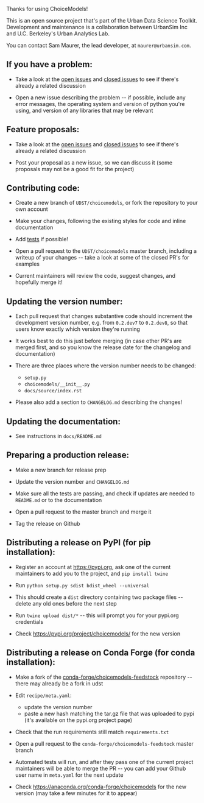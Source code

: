 Thanks for using ChoiceModels! 

This is an open source project that's part of the Urban Data Science Toolkit. Development and maintenance is a collaboration between UrbanSim Inc and U.C. Berkeley's Urban Analytics Lab. 

You can contact Sam Maurer, the lead developer, at `maurer@urbansim.com`.


## If you have a problem:

- Take a look at the [open issues](https://github.com/UDST/choicemodels/issues) and [closed issues](https://github.com/UDST/choicemodels/issues?q=is%3Aissue+is%3Aclosed) to see if there's already a related discussion

- Open a new issue describing the problem -- if possible, include any error messages, the operating system and version of python you're using, and version of any libraries that may be relevant


## Feature proposals:

- Take a look at the [open issues](https://github.com/UDST/choicemodels/issues) and [closed issues](https://github.com/UDST/choicemodels/issues?q=is%3Aissue+is%3Aclosed) to see if there's already a related discussion

- Post your proposal as a new issue, so we can discuss it (some proposals may not be a good fit for the project)


## Contributing code:

- Create a new branch of `UDST/choicemodels`, or fork the repository to your own account

- Make your changes, following the existing styles for code and inline documentation

- Add [tests](https://github.com/UDST/choicemodels/tree/master/tests) if possible!

- Open a pull request to the `UDST/choicemodels` master branch, including a writeup of your changes -- take a look at some of the closed PR's for examples

- Current maintainers will review the code, suggest changes, and hopefully merge it!


## Updating the version number:

- Each pull request that changes substantive code should increment the development version number, e.g. from `0.2.dev7` to `0.2.dev8`, so that users know exactly which version they're running

- It works best to do this just before merging (in case other PR's are merged first, and so you know the release date for the changelog and documentation)

- There are three places where the version number needs to be changed: 
  - `setup.py`
  - `choicemodels/__init__.py`
  - `docs/source/index.rst`

- Please also add a section to `CHANGELOG.md` describing the changes!


## Updating the documentation: 

- See instructions in `docs/README.md`


## Preparing a production release:

- Make a new branch for release prep

- Update the version number and `CHANGELOG.md`

- Make sure all the tests are passing, and check if updates are needed to `README.md` or to the documentation

- Open a pull request to the master branch and merge it

- Tag the release on Github


## Distributing a release on PyPI (for pip installation):

- Register an account at https://pypi.org, ask one of the current maintainers to add you to the project, and `pip install twine`

- Run `python setup.py sdist bdist_wheel --universal`

- This should create a `dist` directory containing two package files -- delete any old ones before the next step

- Run `twine upload dist/*` -- this will prompt you for your pypi.org credentials

- Check https://pypi.org/project/choicemodels/ for the new version


## Distributing a release on Conda Forge (for conda installation):

- Make a fork of the [conda-forge/choicemodels-feedstock](https://github.com/conda-forge/choicemodels-feedstock) repository -- there may already be a fork in udst

- Edit `recipe/meta.yaml`: 
  - update the version number
  - paste a new hash matching the tar.gz file that was uploaded to pypi (it's available on the pypi.org project page)

- Check that the run requirements still match `requirements.txt`

- Open a pull request to the `conda-forge/choicemodels-feedstock` master branch

- Automated tests will run, and after they pass one of the current project maintainers will be able to merge the PR -- you can add your Github user name in `meta.yaml` for the next update

- Check https://anaconda.org/conda-forge/choicemodels for the new version (may take a few minutes for it to appear)
